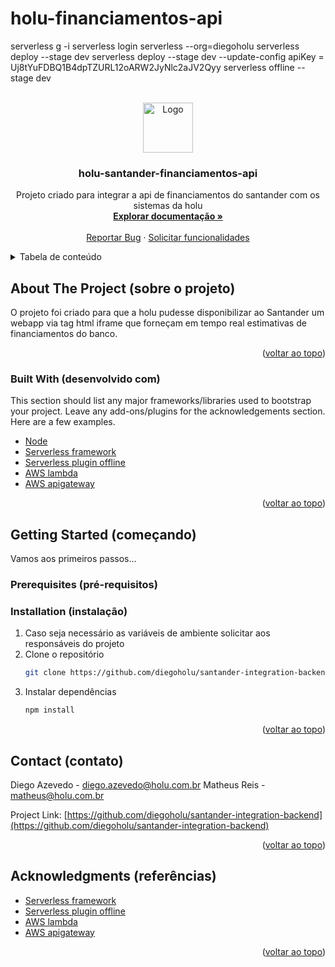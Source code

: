 # holu-financiamentos-api

serverless g -i
serverless login
serverless --org=diegoholu
serverless deploy --stage dev
serverless deploy --stage dev --update-config
apiKey = Uj8tYuFDBQ1B4dpTZURL12oARW2JyNlc2aJV2Qyy
serverless offline --stage dev

<div id="top"></div>

<!-- PROJECT LOGO -->
<br />
<div align="center">
  <a href="https://github.com/othneildrew/Best-README-Template">
    <img src="images/logo.png" alt="Logo" width="80" height="80">
  </a>

  <h3 align="center">holu-santander-financiamentos-api</h3>

  <p align="center">
    Projeto criado para integrar a api de financiamentos do santander com os sistemas da holu
    <br />
    <a href="https://github.com/diegoholu/holu-financiamentos-api/blob/main/README.md"><strong>Explorar documentação »</strong></a>
    <br />
    <br />
    <a href="https://github.com/diegoholu/holu-financiamentos-api/issues">Reportar Bug</a>
    ·
    <a href="https://github.com/diegoholu/holu-financiamentos-api/issues">Solicitar funcionalidades</a>
  </p>
</div>

<!-- TABLE OF CONTENTS -->
<details>
  <summary>Tabela de conteúdo</summary>
  <ol>
    <li>
      <a href="#about-the-project">Sobre o projeto</a>
      <ul>
        <li><a href="#built-with">Desenvolvido com</a></li>
      </ul>
    </li>
    <li>
      <a href="#getting-started">Começando</a>
      <ul>
        <li><a href="#prerequisites">Pré-requisitos</a></li>
        <li><a href="#installation">Instalação</a></li>
      </ul>
    </li>
    <li><a href="#contact">Contato</a></li>
    <li><a href="#acknowledgments">Referências</a></li>
  </ol>
</details>

<!-- ABOUT THE PROJECT -->

## About The Project (sobre o projeto)

O projeto foi criado para que a holu pudesse disponibilizar ao Santander um webapp via tag html iframe que forneçam em tempo real estimativas de financiamentos do banco.

<p align="right">(<a href="#top">voltar ao topo</a>)</p>

### Built With (desenvolvido com)

This section should list any major frameworks/libraries used to bootstrap your project. Leave any add-ons/plugins for the acknowledgements section. Here are a few examples.

- [Node](https://nodejs.org/en/)
- [Serverless framework](https://www.serverless.com/)
- [Serverless plugin offline](https://www.serverless.com/plugins/serverless-offline)
- [AWS lambda](https://aws.amazon.com/pt/lambda/)
- [AWS apigateway](https://aws.amazon.com/pt/api-gateway/)

<p align="right">(<a href="#top">voltar ao topo</a>)</p>

<!-- GETTING STARTED -->

## Getting Started (começando)

Vamos aos primeiros passos...

### Prerequisites (pré-requisitos)

### Installation (instalação)

1. Caso seja necessário as variáveis de ambiente solicitar aos responsáveis do projeto
2. Clone o repositório
   ```sh
   git clone https://github.com/diegoholu/santander-integration-backend.git
   ```
3. Instalar dependências
   ```sh
   npm install
   ```

<p align="right">(<a href="#top">voltar ao topo</a>)</p>

<!-- CONTACT -->

## Contact (contato)

Diego Azevedo - diego.azevedo@holu.com.br
Matheus Reis - matheus@holu.com.br

Project Link: [https://github.com/diegoholu/santander-integration-backend](https://github.com/diegoholu/santander-integration-backend)

<p align="right">(<a href="#top">voltar ao topo</a>)</p>

<!-- ACKNOWLEDGMENTS -->

## Acknowledgments (referências)

- [Serverless framework](https://www.serverless.com/)
- [Serverless plugin offline](https://www.serverless.com/plugins/serverless-offline)
- [AWS lambda](https://aws.amazon.com/pt/lambda/)
- [AWS apigateway](https://aws.amazon.com/pt/api-gateway/)

<p align="right">(<a href="#top">voltar ao topo</a>)</p>

